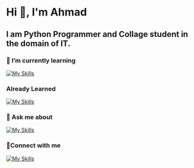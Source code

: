 <h1>Hi 👋, I'm Ahmad</h1>
<h2>I am Python Programmer and Collage student in the domain of IT.</h2>

<h3>🌱 I’m currently learning</h3>

[![My Skills](https://skillicons.dev/icons?i=git)](https://skillicons.dev)


<h3>Already Learned</h3>

[![My Skills](https://skillicons.dev/icons?i=c,py,github,vscode,windows)](https://skillicons.dev)

<h3>💬 Ask me about</h3>

[![My Skills](https://skillicons.dev/icons?i=c,py,vscode)](https://skillicons.dev)


<h3>👋Connect with me</h3>

[![My Skills](https://skillicons.dev/icons?i=linkedin)](https://skillicons.dev)
